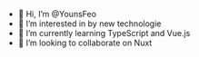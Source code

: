 - 👋 Hi, I’m @YounsFeo
- 👀 I’m interested in by new technologie
- 🌱 I’m currently learning TypeScript and Vue.js
- 💞️ I’m looking to collaborate on Nuxt
